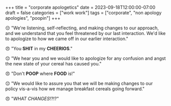 +++
title = "corporate apologetics"
date = 2023-09-18T12:00:00-07:00
draft = false
categories = ["work work"]
tags = ["corporate", "non apology apologies", "poopin"]
+++

😔 "We're listening, self-reflecting, and making changes to our approach, and we understand that you feel threatened by our last interaction. We'd like to apologize to how we came off in our earlier interaction."

😠 "You **SHIT** in my **CHEERIOS**."

😔 "We hear you and we would like to apologize for any confusion and angst the new state of your cereal has caused you."

😠 "Don't **POOP** where **FOOD** is!"

😔 "We would like to assure you that we will be making changes to our policy vis-a-vis how we manage breakfast cereals going forward."

😠 "_WHAT CHANGES_!?!?"

